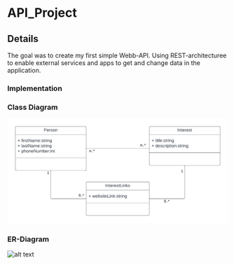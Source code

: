 # API_Project


## Details
The goal was to create my first simple Webb-API. Using REST-architecturee to enable external services and apps to get and change data in the application.

### Implementation


### Class Diagram
![alt text](https://github.com/adrozs/MiniProject_API/blob/master/UML_Diagram.png?raw=true)



### ER-Diagram
![alt text](https://github.com/adrozs/MiniProject_API/blob/master/[file]?raw=true)
